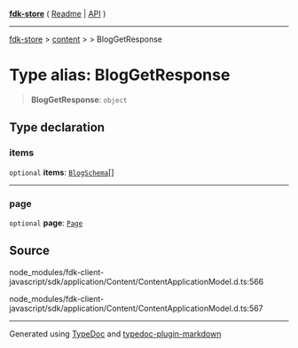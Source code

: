 [**fdk-store**](../../../README.md) ( [Readme](../../../README.md) \| [API](../../../API.md) )

---

[fdk-store](../../../API.md) > [content](../../README.md) > [<internal>](../README.md) > BlogGetResponse

# Type alias: BlogGetResponse

> **BlogGetResponse**: `object`

## Type declaration

### items

`optional` **items**: [`BlogSchema`](type-alias.BlogSchema.md)[]

---

### page

`optional` **page**: [`Page`](type-alias.Page.md)

## Source

node_modules/fdk-client-javascript/sdk/application/Content/ContentApplicationModel.d.ts:566

node_modules/fdk-client-javascript/sdk/application/Content/ContentApplicationModel.d.ts:567

---

Generated using [TypeDoc](https://typedoc.org/) and [typedoc-plugin-markdown](https://www.npmjs.com/package/typedoc-plugin-markdown)
